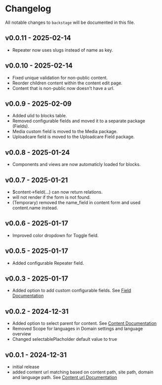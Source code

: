 # Changelog

All notable changes to `backstage` will be documented in this file.

## v0.0.11 - 2025-02-14

- Repeater now uses slugs instead of name as key.

## v0.0.10 - 2025-02-14

-   Fixed unique validation for non-public content.
-   Reorder children content within the content edit page.
-   Content that is non-public now doesn't have a url.

## v0.0.9 - 2025-02-09

-   Added ulid to blocks table.
-   Removed configurable fields and moved it to a separate package (Fields).
-   Media custom field is moved to the Media package.
-   Uploadcare field is moved to the Uploadcare Field package.

## v0.0.8 - 2025-01-24

-   Components and views are now automaticly loaded for blocks.

## v0.0.7 - 2025-01-21

-   $content->field(...) can now return relations.
-   <x-form slug="..." /> will not render if the form is not found.
-   (Temporary) removed the name_field in content form and used content.name instead.

## v0.0.6 - 2025-01-17

-   Improved color dropdown for Toggle field.

## v0.0.5 - 2025-01-17

-   Added configurable Repeater field.

## v0.0.3 - 2025-01-17

-   Added option to add custom configurable fields. See [Field Documentation](docs/02-fields.md)

## v0.0.2 - 2024-12-31

-   Added option to select parent for content. See [Content Documentation](docs/01-content.md)
-   Removed Scope for languages in Domain settings and language overview
-   Changed selectablePlacholder default value to true

## v0.0.1 - 2024-12-31

-   initial release
-   added content url matching based on content path, site path, domain and language path. See [Content url Documentation](docs/04-urls.md)
